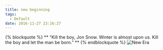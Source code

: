 ```yaml
---
title: new beginning
tags:
  - Default
date: 2016-11-27 23:16:27
---
```


{% blockquote %}
** “Kill the boy, Jon Snow. Winter is almost upon us. Kill the boy and let the man be born.” **
{% endblockquote %}
![New Era](/images/ending.jpg)